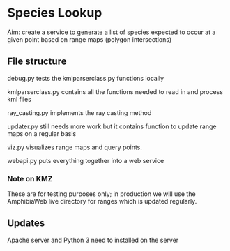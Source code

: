 # Species Lookup
Aim: create a service to generate a list of species expected to occur at a given point based on range maps (polygon intersections)
## File structure
debug.py tests the kmlparserclass.py functions locally

kmlparserclass.py contains all the functions needed to read in and process kml files

ray_casting.py implements the ray casting method

updater.py still needs more work but it contains function to update range maps on a regular basis

viz.py visualizes range maps and query points. 

webapi.py puts everything together into a web service 

### Note on KMZ
These are for testing purposes only; in production we will use the AmphibiaWeb live directory for ranges which is updated regularly.

## Updates
Apache server and Python 3 need to installed on the server
